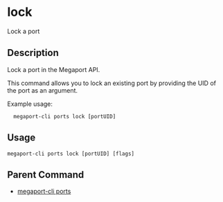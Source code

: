 # lock

Lock a port

## Description

Lock a port in the Megaport API.

This command allows you to lock an existing port by providing the UID of the port as an argument.

Example usage:

```
  megaport-cli ports lock [portUID]
```



## Usage

```
megaport-cli ports lock [portUID] [flags]
```



## Parent Command

* [megaport-cli ports](megaport-cli_ports.md)







